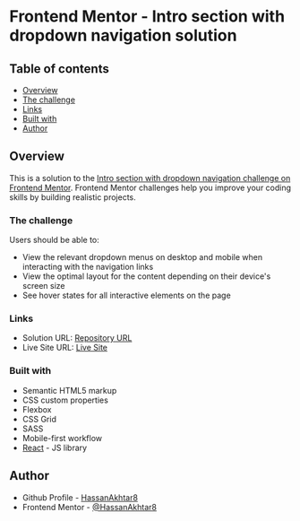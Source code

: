 # Frontend Mentor - Intro section with dropdown navigation solution



## Table of contents

- [Overview](#overview)
- [The challenge](#the-challenge)
- [Links](#links)
- [Built with](#built-with)
- [Author](#author)



## Overview

This is a solution to the [Intro section with dropdown navigation challenge on Frontend Mentor](https://www.frontendmentor.io/challenges/intro-section-with-dropdown-navigation-ryaPetHE5). Frontend Mentor challenges help you improve your coding skills by building realistic projects. 
### The challenge

Users should be able to:

- View the relevant dropdown menus on desktop and mobile when interacting with the navigation links
- View the optimal layout for the content depending on their device's screen size
- See hover states for all interactive elements on the page


### Links

- Solution URL: [Repository URL](https://github.com/HassanAkhtar8/Intro-section-with-dropdown-navigation)
- Live Site URL: [Live Site](https://hassanakhtar8.github.io/Intro-section-with-dropdown-navigation/)


### Built with

- Semantic HTML5 markup
- CSS custom properties
- Flexbox
- CSS Grid
- SASS
- Mobile-first workflow
- [React](https://reactjs.org/) - JS library


## Author

- Github Profile - [HassanAkhtar8](https://github.com/HassanAkhtar8)
- Frontend Mentor - [@HassanAkhtar8](https://www.frontendmentor.io/profile/HassanAkhtar8)